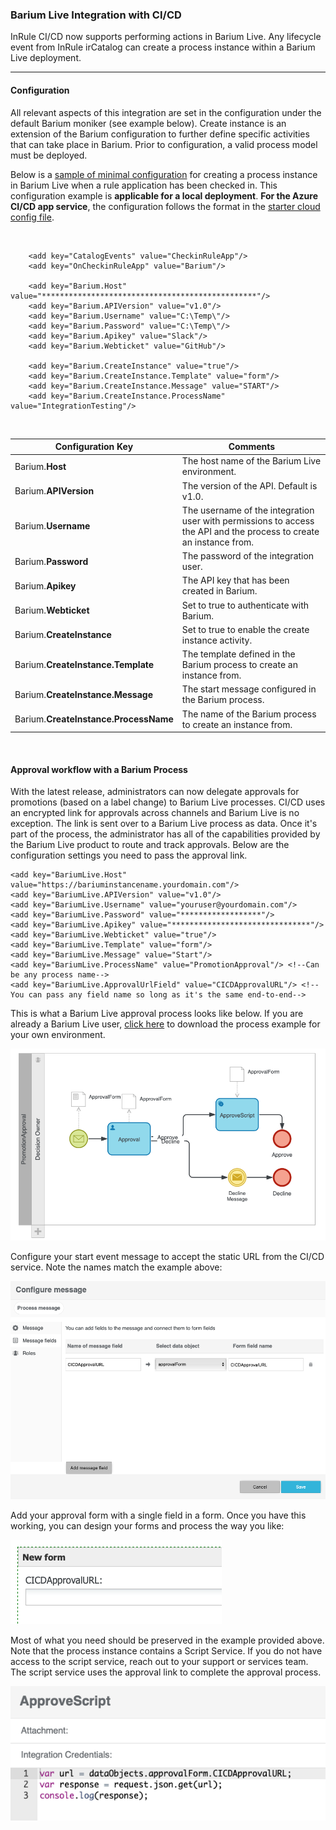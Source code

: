 ### Barium Live Integration with CI/CD

InRule CI/CD now supports performing actions in Barium Live.  Any lifecycle event from InRule irCatalog can create a process instance within a Barium Live deployment. 


---
#### Configuration

All relevant aspects of this integration are set in the configuration under the default Barium moniker (see example below).  Create instance is an extension of the Barium configuration to further define specific activities that can take place in Barium. Prior to configuration, a valid process model must be deployed.

Below is a [sample of minimal configuration](../config/InRuleCICD_BariumCreateInstance.config) for creating a process instance in Barium Live when a rule application has been checked in. This configuration example is **applicable for a local deployment**.  **For the Azure CI/CD app service**, the configuration follows the format in the [starter cloud config file](../config/InRule.CICD.Runtime.Service.config.json).
<dl><br /></dl>
  
````
    <add key="CatalogEvents" value="CheckinRuleApp"/>
    <add key="OnCheckinRuleApp" value="Barium"/>
  
    <add key="Barium.Host" value="************************************************"/>
    <add key="Barium.APIVersion" value="v1.0"/>
    <add key="Barium.Username" value="C:\Temp\"/>
    <add key="Barium.Password" value="C:\Temp\"/>
    <add key="Barium.Apikey" value="Slack"/>
    <add key="Barium.Webticket" value="GitHub"/>

    <add key="Barium.CreateInstance" value="true"/>
	<add key="Barium.CreateInstance.Template" value="form"/>
	<add key="Barium.CreateInstance.Message" value="START"/>
	<add key="Barium.CreateInstance.ProcessName" value="IntegrationTesting"/>
````
<dl><br /></dl>

|Configuration Key | Comments
--- | ---
|Barium.**Host**| The host name of the Barium Live environment.
|Barium.**APIVersion**| The version of the API. Default is v1.0.
|Barium.**Username**| The username of the integration user with permissions to access the API and the process to create an instance from.
|Barium.**Password**| The password of the integration user.
|Barium.**Apikey**| The API key that has been created in Barium.
|Barium.**Webticket**| Set to true to authenticate with Barium.
|Barium.**CreateInstance**| Set to true to enable the create instance activity.
|Barium.**CreateInstance.Template**| The template defined in the Barium process to create an instance from.
|Barium.**CreateInstance.Message**| The start message configured in the Barium process.
|Barium.**CreateInstance.ProcessName**| The name of the Barium process to create an instance from.


<dl><br /></dl>

#### Approval workflow with a Barium Process

With the latest release, administrators can now delegate approvals for promotions (based on a label change) to Barium Live processes.  CI/CD uses an encrypted link for approvals across channels and Barium Live is no exception.  The link is sent over to a Barium Live process as data.  Once it's part of the process, the administrator has all of the capabilities provided by the Barium Live product to route and track approvals.  Below are the configuration settings you need to pass the approval link.

````
<add key="BariumLive.Host" value="https://bariuminstancename.yourdomain.com"/>
<add key="BariumLive.APIVersion" value="v1.0"/>
<add key="BariumLive.Username" value="youruser@yourdomain.com"/>
<add key="BariumLive.Password" value="******************"/>
<add key="BariumLive.Apikey" value="*******************************"/>
<add key="BariumLive.Webticket" value="true"/>
<add key="BariumLive.Template" value="form"/>
<add key="BariumLive.Message" value="Start"/>
<add key="BariumLive.ProcessName" value="PromotionApproval"/> <!--Can be any process name-->
<add key="BariumLive.ApprovalUrlField" value="CICDApprovalURL"/> <!--You can pass any field name so long as it's the same end-to-end-->
````

This is what a Barium Live approval process looks like below.  If you are already a Barium Live user, [click here](PromotionApproval.bmap) to download the process example for your own environment.

![Barium Live Approval Process Model](../images/BariumLiveApprovalProcessModel2.png)

Configure your start event message to accept the static URL from the CI/CD service.  Note the names match the example above:

![Event Message](../images/BariumLiveEventMessage.png)

Add your approval form with a single field in a form.  Once you have this working, you can design your forms and process the way you like:

![ApprovalForm](../images/BariumLiveApprovalForm.png)

Most of what you need should be preserved in the example provided above.  Note that the process instance contains a Script Service.  If you do not have access to the script service, reach out to your support or services team.  The script service uses the approval link to complete the approval process.

![ApprovalScript](../images/BariumLiveApproveScript.png)


